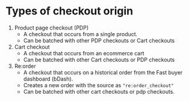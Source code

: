 # Types of checkout origin

1. Product page checkout (PDP)
    - A checkout that occurs from a single product.
    - Can be batched with other PDP checkouts or Cart checkouts
2. Cart checkout
    - A checkout that occurs from an ecommerce cart
    - Can be batched with other Cart checkouts or PDP checkouts
3. Re:order 
    - A checkout that occurs on a historical order from the Fast buyer dashboard (bDash).
    - Creates a new order with the source as `"re:order_checkout"`
    - Can be batched with other cart checkouts or pdp checkouts.
